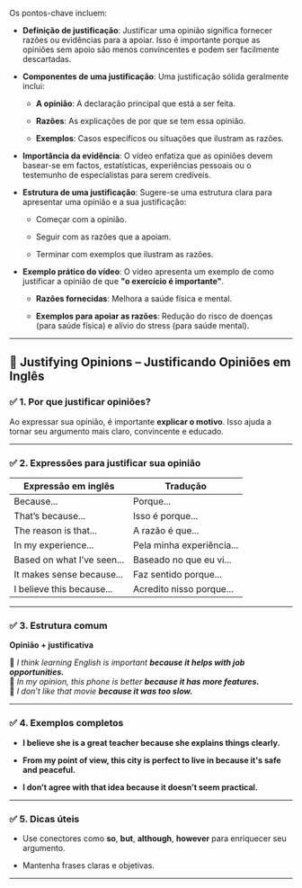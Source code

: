 Os pontos-chave incluem:

- **Definição de justificação**: Justificar uma opinião significa fornecer razões ou evidências para a apoiar. Isso é importante porque as opiniões sem apoio são menos convincentes e podem ser facilmente descartadas.
    
- **Componentes de uma justificação**: Uma justificação sólida geralmente inclui:
    
    - **A opinião**: A declaração principal que está a ser feita.
        
    - **Razões**: As explicações de por que se tem essa opinião.
        
    - **Exemplos**: Casos específicos ou situações que ilustram as razões.
        
- **Importância da evidência**: O vídeo enfatiza que as opiniões devem basear-se em factos, estatísticas, experiências pessoais ou o testemunho de especialistas para serem credíveis.
    
- **Estrutura de uma justificação**: Sugere-se uma estrutura clara para apresentar uma opinião e a sua justificação:
    
    - Começar com a opinião.
        
    - Seguir com as razões que a apoiam.
        
    - Terminar com exemplos que ilustram as razões.
        
- **Exemplo prático do vídeo**: O vídeo apresenta um exemplo de como justificar a opinião de que **"o exercício é importante"**.
    
    - **Razões fornecidas**: Melhora a saúde física e mental.
        
    - **Exemplos para apoiar as razões**: Redução do risco de doenças (para saúde física) e alívio do stress (para saúde mental).

---

## 💬 **Justifying Opinions – Justificando Opiniões em Inglês**

### ✅ **1. Por que justificar opiniões?**

Ao expressar sua opinião, é importante **explicar o motivo**. Isso ajuda a tornar seu argumento mais claro, convincente e educado.

---

### ✅ **2. Expressões para justificar sua opinião**

|Expressão em inglês|Tradução|
|---|---|
|Because...|Porque...|
|That’s because...|Isso é porque...|
|The reason is that...|A razão é que...|
|In my experience...|Pela minha experiência...|
|Based on what I’ve seen...|Baseado no que eu vi...|
|It makes sense because...|Faz sentido porque...|
|I believe this because...|Acredito nisso porque...|

---

### ✅ **3. Estrutura comum**

**Opinião + justificativa**

🔸 _I think learning English is important **because it helps with job opportunities.**_  
🔸 _In my opinion, this phone is better **because it has more features.**_  
🔸 _I don’t like that movie **because it was too slow.**_

---

### ✅ **4. Exemplos completos**

- **I believe she is a great teacher because she explains things clearly.**
    
- **From my point of view, this city is perfect to live in because it's safe and peaceful.**
    
- **I don’t agree with that idea because it doesn’t seem practical.**
    

---

### ✅ **5. Dicas úteis**

- Use conectores como **so**, **but**, **although**, **however** para enriquecer seu argumento.
    
- Mantenha frases claras e objetivas.
    

---
